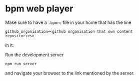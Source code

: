 bpm web player
==============

Make sure to have a `.bpmrc` file in your home that has the line
```
github_organisation=<github organisation that own content repositories>
```
in it.

Run the development server
```
npm run server
```

and navigate your browser to the link mentioned by the server.

